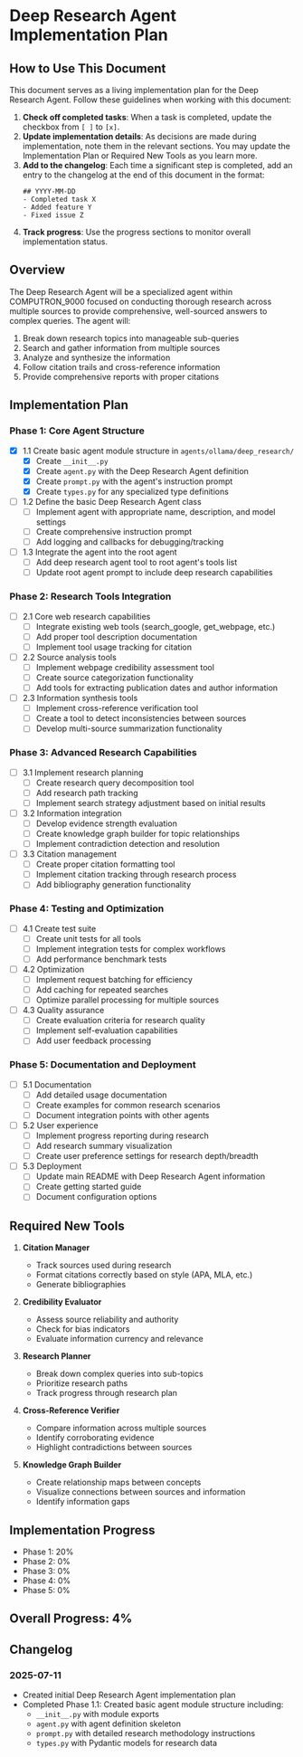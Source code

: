 # Deep Research Agent Implementation Plan

## How to Use This Document

This document serves as a living implementation plan for the Deep Research Agent. Follow these guidelines when working with this document:

1. **Check off completed tasks**: When a task is completed, update the checkbox from `[ ]` to `[x]`.
2. **Update implementation details**: As decisions are made during implementation, note them in the relevant sections. You may update the Implementation Plan or Required New Tools as you learn more.
3. **Add to the changelog**: Each time a significant step is completed, add an entry to the changelog at the end of this document in the format:
   ```
   ## YYYY-MM-DD
   - Completed task X
   - Added feature Y
   - Fixed issue Z
   ```
4. **Track progress**: Use the progress sections to monitor overall implementation status.

## Overview

The Deep Research Agent will be a specialized agent within COMPUTRON_9000 focused on conducting thorough research across multiple sources to provide comprehensive, well-sourced answers to complex queries. The agent will:

1. Break down research topics into manageable sub-queries
2. Search and gather information from multiple sources
3. Analyze and synthesize the information
4. Follow citation trails and cross-reference information
5. Provide comprehensive reports with proper citations

## Implementation Plan

### Phase 1: Core Agent Structure

- [x] 1.1 Create basic agent module structure in `agents/ollama/deep_research/`
  - [x] Create `__init__.py`
  - [x] Create `agent.py` with the Deep Research Agent definition
  - [x] Create `prompt.py` with the agent's instruction prompt
  - [x] Create `types.py` for any specialized type definitions

- [ ] 1.2 Define the basic Deep Research Agent class
  - [ ] Implement agent with appropriate name, description, and model settings
  - [ ] Create comprehensive instruction prompt
  - [ ] Add logging and callbacks for debugging/tracking

- [ ] 1.3 Integrate the agent into the root agent
  - [ ] Add deep research agent tool to root agent's tools list
  - [ ] Update root agent prompt to include deep research capabilities

### Phase 2: Research Tools Integration

- [ ] 2.1 Core web research capabilities
  - [ ] Integrate existing web tools (search_google, get_webpage, etc.)
  - [ ] Add proper tool description documentation
  - [ ] Implement tool usage tracking for citation

- [ ] 2.2 Source analysis tools
  - [ ] Implement webpage credibility assessment tool
  - [ ] Create source categorization functionality
  - [ ] Add tools for extracting publication dates and author information

- [ ] 2.3 Information synthesis tools
  - [ ] Implement cross-reference verification tool
  - [ ] Create a tool to detect inconsistencies between sources
  - [ ] Develop multi-source summarization functionality

### Phase 3: Advanced Research Capabilities

- [ ] 3.1 Implement research planning
  - [ ] Create research query decomposition tool
  - [ ] Add research path tracking
  - [ ] Implement search strategy adjustment based on initial results

- [ ] 3.2 Information integration
  - [ ] Develop evidence strength evaluation
  - [ ] Create knowledge graph builder for topic relationships
  - [ ] Implement contradiction detection and resolution

- [ ] 3.3 Citation management
  - [ ] Create proper citation formatting tool
  - [ ] Implement citation tracking through research process
  - [ ] Add bibliography generation functionality

### Phase 4: Testing and Optimization

- [ ] 4.1 Create test suite
  - [ ] Create unit tests for all tools
  - [ ] Implement integration tests for complex workflows
  - [ ] Add performance benchmark tests

- [ ] 4.2 Optimization
  - [ ] Implement request batching for efficiency
  - [ ] Add caching for repeated searches
  - [ ] Optimize parallel processing for multiple sources

- [ ] 4.3 Quality assurance
  - [ ] Create evaluation criteria for research quality
  - [ ] Implement self-evaluation capabilities
  - [ ] Add user feedback processing

### Phase 5: Documentation and Deployment

- [ ] 5.1 Documentation
  - [ ] Add detailed usage documentation
  - [ ] Create examples for common research scenarios
  - [ ] Document integration points with other agents

- [ ] 5.2 User experience
  - [ ] Implement progress reporting during research
  - [ ] Add research summary visualization
  - [ ] Create user preference settings for research depth/breadth

- [ ] 5.3 Deployment
  - [ ] Update main README with Deep Research Agent information
  - [ ] Create getting started guide
  - [ ] Document configuration options

## Required New Tools

1. **Citation Manager**
   - Track sources used during research
   - Format citations correctly based on style (APA, MLA, etc.)
   - Generate bibliographies

2. **Credibility Evaluator**
   - Assess source reliability and authority
   - Check for bias indicators
   - Evaluate information currency and relevance

3. **Research Planner**
   - Break down complex queries into sub-topics
   - Prioritize research paths
   - Track progress through research plan

4. **Cross-Reference Verifier**
   - Compare information across multiple sources
   - Identify corroborating evidence
   - Highlight contradictions between sources

5. **Knowledge Graph Builder**
   - Create relationship maps between concepts
   - Visualize connections between sources and information
   - Identify information gaps

## Implementation Progress

- Phase 1: 20%
- Phase 2: 0% 
- Phase 3: 0%
- Phase 4: 0%
- Phase 5: 0%

## Overall Progress: 4%

## Changelog

### 2025-07-11
- Created initial Deep Research Agent implementation plan
- Completed Phase 1.1: Created basic agent module structure including:
  - `__init__.py` with module exports
  - `agent.py` with agent definition skeleton
  - `prompt.py` with detailed research methodology instructions
  - `types.py` with Pydantic models for research data
